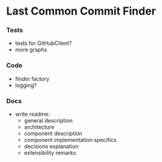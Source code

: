 # Last Common Commit Finder

### Tests
- tests for GitHubClient?
- more graphs

### Code
- finder factory
- logging?

### Docs
- write readme:
  - general description
  - architecture
  - component description
  - component implementation specifics
  - decisions explanation
  - extensibility remarks